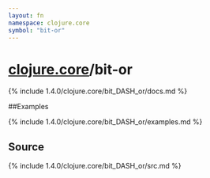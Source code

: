 ```yaml
---
layout: fn
namespace: clojure.core
symbol: "bit-or"
---
```


# [clojure.core](../)/bit-or

{% include 1.4.0/clojure.core/bit_DASH_or/docs.md %}

##Examples

{% include 1.4.0/clojure.core/bit_DASH_or/examples.md %}
## Source
{% include 1.4.0/clojure.core/bit_DASH_or/src.md %}

